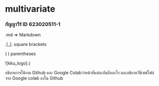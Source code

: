 # multivariate

### กัญญาวีร์ ID 623020511-1

 .md => Markdown
 
 .[_]. square brackets
 
 ( ) parentheses
 
 ![kku_logo].(
 
 
 อธิบายการใช้งาน Github และ Google Colabว่าหน้าที่แต่ละอันคืออะไร และอธิบายวิธีเซฟไฟล์จาก Google colab ลงใน Github
